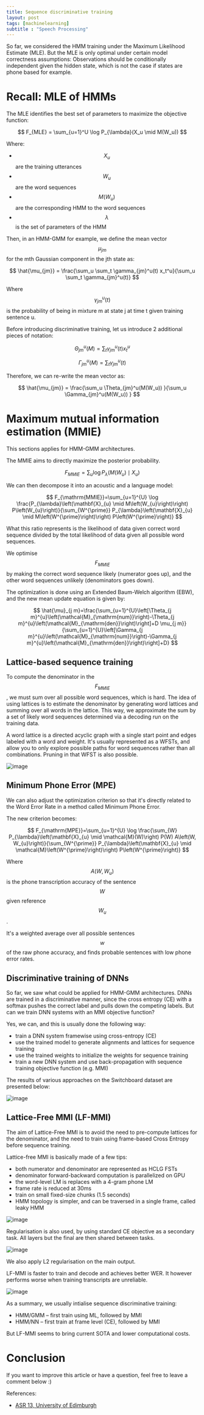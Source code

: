 ```yaml
---
title: Sequence discriminative training
layout: post
tags: [machinelearning]
subtitle : "Speech Processing"
---
```


<script type="text/javascript" async
src="https://cdn.mathjax.org/mathjax/latest/MathJax.js?config=TeX-MML-AM_CHTML">
</script>

So far, we considered the HMM training under the Maximum Likelihood Estimate (MLE). But the MLE is only optimal under certain model correctness assumptions: Observations should be conditionally independent given the hidden state, which is not the case if states are phone based for example.

# Recall: MLE of HMMs

The MLE identifies the best set of parameters to maximize the objective function:

$$ F_{MLE} = \sum_{u=1}^U \log P_{\lambda}(X_u \mid M(W_u)) $$

Where:
- $$ X_u $$ are the training utterances
- $$ W_u $$ are the word sequences
- $$ M(W_u) $$ are the corresponding HMM to the word sequences
- $$ \lambda $$ is the set of parameters of the HMM

Then, in an HMM-GMM for example, we define the mean vector $$ \mu_{jm} $$ for the mth Gaussian component in the jth state as:

$$ \hat{\mu_{jm}} = \frac{\sum_u \sum_t \gamma_{jm}^u(t) x_t^u}{\sum_u \sum_t \gamma_{jm}^u(t)} $$

Where $$ \gamma_{jm}^u(t) $$ is the probability of being in mixture m at state j at time t given training sentence u.

Before introducing discriminative training, let us introduce 2 additional pieces of notation:

$$ \Theta_{jm}^u(M) = \sum_t \gamma_{jm}^u(t) x_t^u $$

$$ \Gamma_{jm}^u(M) = \sum_t \gamma_{jm}^u(t) $$

Therefore, we can re-write the mean vector as:

$$ \hat{\mu_{jm}} = \frac{\sum_u \Theta_{jm}^u(M(W_u)) }{\sum_u \Gamma_{jm}^u(M(W_u)) } $$

# Maximum mutual information estimation (MMIE)

This sections applies for HMM-GMM architectures.

The MMIE aims to directly maximize the posterior probability.

$$ F_{MMIE} = \sum_u \log P_{\lambda}(M(W_u) \mid X_u) $$

We can then decompose it into an acoustic and a language model:

$$ F_{\mathrm{MMIE}}=\sum_{u=1}^{U} \log \frac{P_{\lambda}\left(\mathbf{X}_{u} \mid M\left(W_{u}\right)\right) P\left(W_{u}\right)}{\sum_{W^{\prime}} P_{\lambda}\left(\mathbf{X}_{u} \mid M\left(W^{\prime}\right)\right) P\left(W^{\prime}\right)} $$

What this ratio represents is the likelihood of data given correct word sequence divided by the total likelihood of data given all possible word sequences.

We optimise $$ F_{MMIE} $$ by making the correct word sequence likely (numerator goes up), and the other word sequences unlikely (denominators goes down).

The optimization is done using an Extended Baum-Welch algorithm (EBW), and the new mean update equation is given by:

$$ \hat{\mu}_{j m}=\frac{\sum_{u=1}^{U}\left[\Theta_{j m}^{u}\left(\mathcal{M}_{\mathrm{num}}\right)-\Theta_{j m}^{u}\left(\mathcal{M}_{\mathrm{den}}\right)\right]+D \mu_{j m}}{\sum_{u=1}^{U}\left[\Gamma_{j m}^{u}\left(\mathcal{M}_{\mathrm{num}}\right)-\Gamma_{j m}^{u}\left(\mathcal{M}_{\mathrm{den}}\right)\right]+D} $$

## Lattice-based sequence training

To compute the denominator in the $$ F_{MMIE} $$, we must sum over all possible word sequences, which is hard. The idea of using lattices is to estimate the denominator by generating word lattices and summing over all words in the lattice. This way, we approximate the sum by a set of likely word sequences determined via a decoding run on the training data.

A word lattice is a directed acyclic graph with a single start point and edges labeled with a word and weight. It's usually represented as a WFSTs, and allow you to only explore possible paths for word sequences rather than all combinations. Pruning in that WFST is also possible.

![image](https://maelfabien.github.io/assets/images/asr_59.png)

## Minimum Phone Error (MPE)

We can also adjust the optimization criterion so that it's directly related to the Word Error Rate in a method called Minimum Phone Error.

The new criterion becomes:

$$ F_{\mathrm{MPE}}=\sum_{u=1}^{U} \log \frac{\sum_{W} P_{\lambda}\left(\mathbf{X}_{u} \mid \mathcal{M}(W)\right) P(W) A\left(W, W_{u}\right)}{\sum_{W^{\prime}} P_{\lambda}\left(\mathbf{X}_{u} \mid \mathcal{M}\left(W^{\prime}\right)\right) P\left(W^{\prime}\right)} $$

Where $$ A(W, W_u) $$ is the phone transcription accuracy of the sentence $$ W $$ given reference $$ W_u $$.

It's a weighted average over all possible sentences $$ w $$ of the raw phone accuracy, and finds probable sentences with low phone error rates.

## Discriminative training of DNNs

So far, we saw what could be applied for HMM-GMM architectures. DNNs are trained in a discriminative manner, since the cross entropy (CE) with a softmax pushes the correct label and pulls down the competing labels. But can we train DNN systems with an MMI objective function?

Yes, we can, and this is usually done the following way:
- train a DNN system framewise using cross-entropy (CE)
- use the trained model to generate alignments and lattices for sequence training
- use the trained weights to initialize the weights for sequence training
- train a new DNN system and use back-propagation with sequence training objective function (e.g. MMI)

The results of various approaches on the Switchboard dataset are presented below:

![image](https://maelfabien.github.io/assets/images/asr_60.png)

## Lattice-Free MMI (LF-MMI)

The aim of Lattice-Free MMI is to avoid the need to pre-compute lattices for the denominator, and the need to train using frame-based Cross Entropy before sequence training.

Lattice-free MMI is basically made of a few tips:
- both numerator and denominator are represented as HCLG FSTs
- denominator forward-backward computation is parallelized on GPU
- the word-level LM is replaces with a 4-gram phone LM
- frame rate is reduced at 30ms
- train on small fixed-size chunks (1.5 seconds)
- HMM topology is simpler, and can be traversed in a single frame, called leaky HMM

![image](https://maelfabien.github.io/assets/images/asr_61.png)

Regularisation is also used, by using standard CE objective as a secondary task. All layers but the final are then shared between tasks. 

![image](https://maelfabien.github.io/assets/images/asr_62.png)

We also apply L2 regularisation on the main output.

LF-MMI is faster to train and decode and achieves better WER. It however performs worse when training transcripts are unreliable.

![image](https://maelfabien.github.io/assets/images/asr_63.png)

As a summary, we usually intialise sequence discriminative training:
- HMM/GMM – first train using ML, followed by MMI
- HMM/NN – first train at frame level (CE), followed by MMI

But LF-MMI seems to bring current SOTA and lower computational costs.

# Conclusion

If you want to improve this article or have a question, feel free to leave a comment below :)

References:
- [ASR 13, University of Edimburgh](http://www.inf.ed.ac.uk/teaching/courses/asr/2019-20/asr13-seq.pdf)
